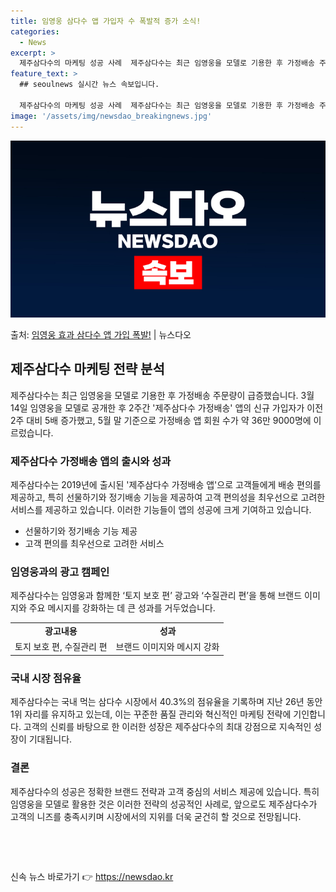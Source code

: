 ```yaml
---
title: 임영웅 삼다수 앱 가입자 수 폭발적 증가 소식!
categories:
  - News
excerpt: >
  제주삼다수의 마케팅 성공 사례  제주삼다수는 최근 임영웅을 모델로 기용한 후 가정배송 주문량이 급증했다. 제…
feature_text: >
  ## seoulnews 실시간 뉴스 속보입니다.

  제주삼다수의 마케팅 성공 사례  제주삼다수는 최근 임영웅을 모델로 기용한 후 가정배송 주문량이 급증했다. 제…
image: '/assets/img/newsdao_breakingnews.jpg'
---
```


![뉴스다오 속보](/assets/img/newsdao_breakingnews.jpg)

<p>출처: <a href="https://newsdao.kr/4405" rel="dofollow">임영웅 효과 삼다수 앱 가입 폭발!</a> | 뉴스다오</p>

<h2 data-ke-size="size26">제주삼다수 마케팅 전략 분석</h2>
<p data-ke-size="size16">제주삼다수는 최근 임영웅을 모델로 기용한 후 가정배송 주문량이 급증했습니다. 3월 14일 임영웅을 모델로 공개한 후 2주간 '제주삼다수 가정배송' 앱의 신규 가입자가 이전 2주 대비 5배 증가했고, 5월 말 기준으로 가정배송 앱 회원 수가 약 36만 9000명에 이르렀습니다.</p>

<h3>제주삼다수 가정배송 앱의 출시와 성과</h3>
<p data-ke-size="size16">제주삼다수는 2019년에 출시된 '제주삼다수 가정배송 앱'으로 고객들에게 배송 편의를 제공하고, 특히 선물하기와 정기배송 기능을 제공하여 고객 편의성을 최우선으로 고려한 서비스를 제공하고 있습니다. 이러한 기능들이 앱의 성공에 크게 기여하고 있습니다.</p>
<ul>
  <li>선물하기와 정기배송 기능 제공</li>
  <li>고객 편의를 최우선으로 고려한 서비스</li>
</ul>

<h3>임영웅과의 광고 캠페인</h3>
<p data-ke-size="size16">제주삼다수는 임영웅과 함께한 ‘토지 보호 편’ 광고와 ‘수질관리 편’을 통해 브랜드 이미지와 주요 메시지를 강화하는 데 큰 성과를 거두었습니다.</p>
<table>
  <tr>
    <td style="text-align: center; height: 17px;"><b>광고내용</b></td>
    <td style="text-align: center; height: 17px;"><b>성과</b></td>
  </tr>
  <tr>
    <td style="text-align: center; height: 17px;">토지 보호 편, 수질관리 편</td>
    <td style="text-align: center; height: 17px;">브랜드 이미지와 메시지 강화</td>
  </tr>
</table>

<h3>국내 시장 점유율</h3>
<p data-ke-size="size16">제주삼다수는 국내 먹는 삼다수 시장에서 40.3%의 점유율을 기록하며 지난 26년 동안 1위 자리를 유지하고 있는데, 이는 꾸준한 품질 관리와 혁신적인 마케팅 전략에 기인합니다. 고객의 신뢰를 바탕으로 한 이러한 성장은 제주삼다수의 최대 강점으로 지속적인 성장이 기대됩니다.</p>

<h3>결론</h3>
<p data-ke-size="size16">제주삼다수의 성공은 정확한 브랜드 전략과 고객 중심의 서비스 제공에 있습니다. 특히 임영웅을 모델로 활용한 것은 이러한 전략의 성공적인 사례로, 앞으로도 제주삼다수가 고객의 니즈를 충족시키며 시장에서의 지위를 더욱 굳건히 할 것으로 전망됩니다.</p>
<p data-ke-size="size16">&nbsp;</p>
<p data-ke-size="size16">&nbsp;</p> 

신속 뉴스 바로가기 👉 <a href="https://newsdao.kr" rel="dofollow">https://newsdao.kr</a>


